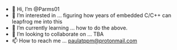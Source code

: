 - 👋 Hi, I’m @Parms01
- 👀 I’m interested in ... figuring how years of embedded C/C++ can leapfrog me into this
- 🌱 I’m currently learning ... how to do the above.
- 💞️ I’m looking to collaborate on ... TBA
- 📫 How to reach me ... paulatppm@protonmail.com

<!---
Parms01/Parms01 is a ✨ special ✨ repository because its `README.md` (this file) appears on your GitHub profile.
You can click the Preview link to take a look at your changes.
--->
